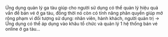 Ứng dụng quản lý ga tàu giúp cho người sử dụng có thể quản lý hiệu quả vấn đề bán vé ở ga tàu, đồng thời nó còn có tính năng phân quyền giúp mở rộng phạm vi đối tượng sử dụng: nhân viên, hành khách, người quản trị -> Ứng dụng có thể áp dụng vào khâu tổ chức và quản lý 1 hệ thống bán vé online ở ga tàu...
